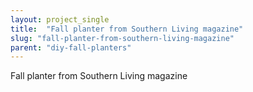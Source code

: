 ```yaml
---
layout: project_single
title:  "Fall planter from Southern Living magazine"
slug: "fall-planter-from-southern-living-magazine"
parent: "diy-fall-planters"
---
```

Fall planter from Southern Living magazine